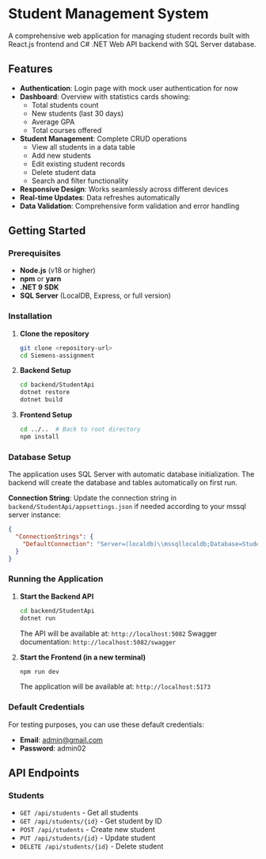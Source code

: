 # Student Management System

A comprehensive web application for managing student records built with React.js frontend and C# .NET Web API backend with SQL Server database.

## Features

- **Authentication**: Login page with mock user authentication for now
- **Dashboard**: Overview with statistics cards showing:
  - Total students count
  - New students (last 30 days)
  - Average GPA
  - Total courses offered
- **Student Management**: Complete CRUD operations
  - View all students in a data table
  - Add new students
  - Edit existing student records
  - Delete student data
  - Search and filter functionality
- **Responsive Design**: Works seamlessly across different devices
- **Real-time Updates**: Data refreshes automatically
- **Data Validation**: Comprehensive form validation and error handling


## Getting Started

### Prerequisites

- **Node.js** (v18 or higher)
- **npm** or **yarn**
- **.NET 9 SDK**
- **SQL Server** (LocalDB, Express, or full version)

### Installation

1. **Clone the repository**
   ```bash
   git clone <repository-url>
   cd Siemens-assignment
   ```

2. **Backend Setup**
   ```bash
   cd backend/StudentApi
   dotnet restore
   dotnet build
   ```

3. **Frontend Setup**
   ```bash
   cd ../..  # Back to root directory
   npm install
   ```

### Database Setup

The application uses SQL Server with automatic database initialization. The backend will create the database and tables automatically on first run.

**Connection String**: Update the connection string in `backend/StudentApi/appsettings.json` if needed according to your mssql server instance:
```json
{
  "ConnectionStrings": {
    "DefaultConnection": "Server=(localdb)\\mssqllocaldb;Database=StudentManagementDB;Trusted_Connection=true;MultipleActiveResultSets=true"
  }
}
```

### Running the Application

1. **Start the Backend API**
   ```bash
   cd backend/StudentApi
   dotnet run
   ```
   The API will be available at: `http://localhost:5082`
   Swagger documentation: `http://localhost:5082/swagger`

2. **Start the Frontend (in a new terminal)**
   ```bash
   npm run dev
   ```
   The application will be available at: `http://localhost:5173`

### Default Credentials

For testing purposes, you can use these default credentials:
- **Email**: admin@gmail.com
- **Password**: admin02

## API Endpoints

### Students
- `GET /api/students` - Get all students
- `GET /api/students/{id}` - Get student by ID
- `POST /api/students` - Create new student
- `PUT /api/students/{id}` - Update student
- `DELETE /api/students/{id}` - Delete student


